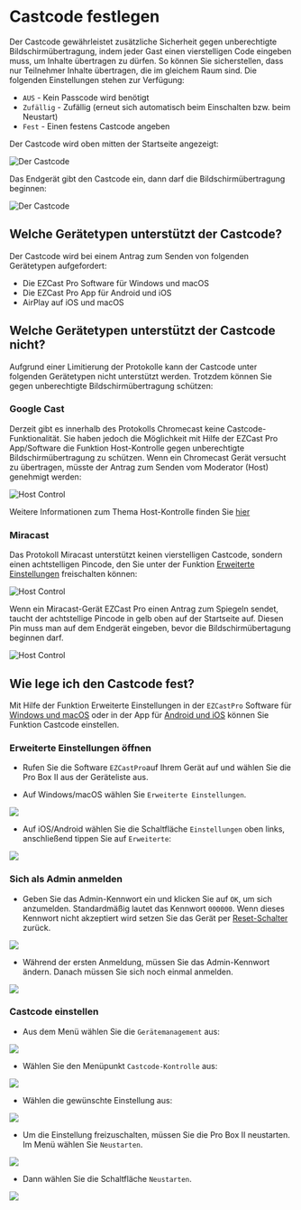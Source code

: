 # Castcode festlegen

Der Castcode gewährleistet zusätzliche Sicherheit gegen unberechtigte Bildschirmübertragung, indem jeder Gast einen vierstelligen Code eingeben muss, um Inhalte übertragen zu dürfen. So können Sie sicherstellen, dass nur Teilnehmer Inhalte übertragen, die im gleichem Raum sind. Die folgenden Einstellungen stehen zur Verfügung:

* `AUS` - Kein Passcode wird benötigt
* `Zufällig` - Zufällig (erneut sich automatisch beim Einschalten bzw. beim Neustart)
* `Fest` - Einen festens Castcode angeben

Der Castcode wird oben mitten der Startseite angezeigt:

![Der Castcode](/assets/img/B10_Castcode.png)

Das Endgerät gibt den Castcode ein, dann darf die Bildschirmübertragung beginnen:

![Der Castcode](/assets/img/Enddevice_MiracastPin.png)

## Welche Gerätetypen unterstützt der Castcode?

Der Castcode wird bei einem Antrag zum Senden von folgenden Gerätetypen aufgefordert:

* Die EZCast Pro Software für Windows und macOS
* Die EZCast Pro App für Android und iOS
* AirPlay auf iOS und macOS

## Welche Gerätetypen unterstützt der Castcode nicht?

Aufgrund einer Limitierung der Protokolle kann der Castcode unter folgenden Gerätetypen nicht unterstützt werden. Trotzdem können Sie gegen unberechtigte Bildschirmübertragung schützen:

### Google Cast

Derzeit gibt es innerhalb des Protokolls Chromecast keine Castcode-Funktionalität. Sie haben jedoch die Möglichkeit mit Hilfe der EZCast Pro App/Software die Funktion Host-Kontrolle gegen unberechtigte Bildschirmübertragung zu schützen. Wenn ein Chromecast Gerät versucht zu übertragen, müsste der Antrag zum Senden vom Moderator (Host) genehmigt werden:

![Host Control](/assets/img/AppHostKontrolle.png)

Weitere Informationen zum Thema Host-Kontrolle finden Sie [hier](ezcastproapp.md#host-kontrolle)

### Miracast

Das Protokoll Miracast unterstützt keinen vierstelligen Castcode, sondern einen achtstelligen Pincode, den Sie unter der Funktion [Erweiterte Einstellungen](adv.settings.md#Miracast) freischalten können:

![Host Control](/assets/img/Miracast.png)

Wenn ein Miracast-Gerät EZCast Pro einen Antrag zum Spiegeln sendet, taucht der achtstellige Pincode in gelb oben auf der Startseite auf. Diesen Pin muss man auf dem Endgerät eingeben, bevor die Bildschirmübertagung beginnen darf.

![Host Control](/assets/img/ProIIDongle_MiracastPin.png)

## Wie lege ich den Castcode fest?

Mit Hilfe der Funktion Erweiterte Einstellungen in der `EZCastPro` Software für [Windows und macOS](quickstart.md#InstallSoftware) oder in der App für [Android und iOS](quickstart.md#InstallApp) können Sie Funktion Castcode einstellen.

### Erweiterte Einstellungen öffnen

* Rufen Sie die Software `EZCastPro`auf Ihrem Gerät auf und wählen Sie die Pro Box II aus der Geräteliste aus.

* Auf Windows/macOS wählen Sie `Erweiterte Einstellungen`.

![](/assets/img/Win-App-Advanced-Settings.png)

* Auf iOS/Android wählen Sie die Schaltfläche `Einstellungen` oben links, anschließend tippen Sie auf `Erweiterte`:

![](/assets/img/iOS_adv-settings.png)

### Sich als Admin anmelden

* Geben Sie das Admin-Kennwort ein und klicken Sie auf `OK`, um sich anzumelden. Standardmäßig lautet das Kennwort `000000`. Wenn dieses Kennwort nicht akzeptiert wird setzen Sie das Gerät per [Reset-Schalter](reset.md#zurücksetzen-per-reset-schalter) zurück.

![](/assets/img/EZCastII_Login.png)

* Während der ersten Anmeldung, müssen Sie das Admin-Kennwort ändern. Danach müssen Sie sich noch einmal anmelden.

![](/assets/img/new_password.png)

### Castcode einstellen

* Aus dem Menü wählen Sie die `Gerätemanagement` aus:

![](/assets/img/ezcastpro.II.select.devicemanagement.png)

* Wählen Sie den Menüpunkt `Castcode-Kontrolle` aus:

![](/assets/img/ezcastpro.II.devicemanagement.castcode.png)

* Wählen die gewünschte Einstellung aus:

![](/assets/img/ezcastpro.II.select.castcode.png)

* Um die Einstellung freizuschalten, müssen Sie die Pro Box II neustarten. Im Menü wählen Sie `Neustarten`.

![](/assets/img/prostickII_menu.neustart.png)

* Dann wählen Sie die Schaltfläche `Neustarten`.

![](/assets/img/restart.jpg)

